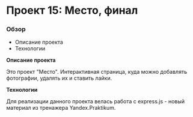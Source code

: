 # Проект 15: Место, финал

### Обзор
* Описание проекта
* Технологии

**Описание проекта**

Это проект "Место". Интерактивная страница, куда можно добавлять фотографии, удалять их и ставить лайки.

**Технологии**

Для реализации данного проекта велась работа с express.js - новый материал из тренажера Yandex.Praktikum.
